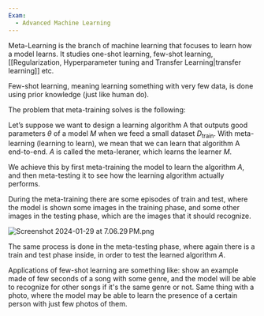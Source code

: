 ```yaml
---
Exam:
  - Advanced Machine Learning
---
```

Meta-Learning is the branch of machine learning that focuses to learn how a model learns. It studies one-shot learning, few-shot learning, [[Regularization, Hyperparameter tuning and Transfer Learning|transfer learning]] etc.

Few-shot learning, meaning learning something with very few data, is done using prior knowledge (just like human do).

The problem that meta-training solves is the following:

Let’s suppose we want to design a learning algorithm A that outputs good parameters $\theta$ of a model $M$ when we feed a small dataset $D_\text{train}$. With meta-learning (learning to learn), we mean that we can learn that algorithm A end-to-end. $A$ is called the meta-leraner, which learns the learner $M$.

We achieve this by first meta-training the model to learn the algorithm $A$, and then meta-testing it to see how the learning algorithm actually performs.

During the meta-training there are some episodes of train and test, where the model is shown some images in the training phase, and some other images in the testing phase, which are the images that it should recognize.

![Screenshot 2024-01-29 at 7.06.29 PM.png](Screenshot_2024-01-29_at_7.06.29_PM.png)

The same process is done in the meta-testing phase, where again there is a train and test phase inside, in order to test the learned algorithm $A$.

Applications of few-shot learning are something like: show an example made of few seconds of a song with some genre, and the model will be able to recognize for other songs if it's the same genre or not. Same thing with a photo, where the model may be able to learn the presence of a certain person with just few photos of them.